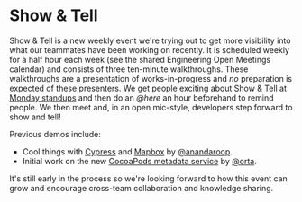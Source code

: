 # Show & Tell

Show & Tell is a new weekly event we're trying out to get more visibility into what our teammates have been working on recently. It is scheduled weekly for a half hour each week (see the shared Engineering Open Meetings calendar) and consists of three ten-minute walkthroughs. These walkthroughs are a presentation of works-in-progress and *no* preparation is expected of these presenters. We get people exciting about Show & Tell at [Monday standups](open_standup.md) and then do an *@here* an hour beforehand to remind people. We then meet and, in an open mic-style, developers step forward to show and tell!

Previous demos include:

- Cool things with [Cypress](https://www.cypress.io) and [Mapbox](https://www.mapbox.com) by [@anandaroop][roop].
- Initial work on the new [CocoaPods metadata service](https://github.com/CocoaPods/cocoapods-metadata-service) by [@orta][orta].

It's still early in the process so we're looking forward to how this event can grow and encourage cross-team collaboration and knowledge sharing.

[orta]: https://github.com/orta
[roop]: https://github.com/anandaroop
